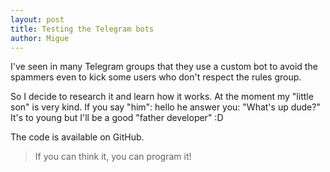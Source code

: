 ```yaml
---
layout: post
title: Testing the Telegram bots
author: Migue
---
```


I've seen in many Telegram groups that they use a custom bot to avoid the spammers even to kick some users who don't respect the rules group.


So I decide to research it and learn how it works. At the moment my "little son" is very kind. If you say "him": hello he answer you: "What's up dude?" It's to young but I'll be a good "father developer" :D

The code is available on GitHub.

>If you can think it, you can program it!
